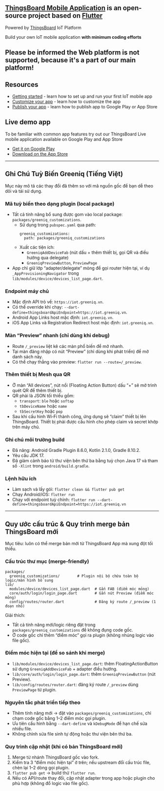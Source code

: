 ## [ThingsBoard Mobile Application](https://thingsboard.io/products/mobile/) is an open-source project based on [Flutter](https://flutter.dev/)
Powered by [ThingsBoard](https://thingsboard.io) IoT Platform

Build your own IoT mobile application **with minimum coding efforts**

## Please be informed the Web platform is not supported, because it's a part of our main platform!

## Resources

- [Getting started](https://thingsboard.io/docs/mobile/getting-started/) - learn how to set up and run your first IoT mobile app
- [Customize your app](https://thingsboard.io/docs/mobile/customization/) - learn how to customize the app
- [Publish your app](https://thingsboard.io/docs/mobile/release/) - learn how to publish app to Google Play or App Store

## Live demo app

To be familiar with common app features try out our ThingsBoard Live mobile application available on Google Play and App Store
- [Get it on Google Play](https://play.google.com/store/apps/details?id=org.thingsboard.demo.app&pcampaignid=pcampaignidMKT-Other-global-all-co-prtnr-py-PartBadge-Mar2515-1)
- [Download on the App Store](https://apps.apple.com/us/app/thingsboard-live/id1594355695?itsct=apps_box_badge&amp;itscg=30200)

---

## Ghi Chú Tuỳ Biến Greeniq (Tiếng Việt)

Mục này mô tả các thay đổi đã thêm so với mã nguồn gốc để bạn dễ theo dõi và tái sử dụng.

### Mã tuỳ biến theo dạng plugin (local package)
- Tất cả tính năng bổ sung được gom vào local package: `packages/greeniq_customizations`.
  - Sử dụng trong `pubspec.yaml` qua path:
    ```
    greeniq_customizations:
      path: packages/greeniq_customizations
    ```
  - Xuất các tiện ích:
    - `GreeniqAddDeviceFab` (nút dấu + thêm thiết bị, gọi QR và điều hướng qua delegate)
    - `GreeniqPreviewButton`, `PreviewPage`
- App chỉ giữ lớp “adapter/delegate” mỏng để gọi router hiện tại, ví dụ `_AppProvisioningNavigator` trong `lib/modules/device/devices_list_page.dart`.

### Endpoint máy chủ
- Mặc định API trỏ về: `https://iot.greeniq.vn`.
- Có thể override khi chạy: `--dart-define=thingsboardApiEndpoint=https://iot.greeniq.vn`.
- Android App Links host mặc định: `iot.greeniq.vn`.
- iOS App Links và Registration Redirect host mặc định: `iot.greeniq.vn`.

### Màn “Preview” nhanh (chỉ dùng khi debug)
- Route `/_preview` liệt kê các màn phổ biến để mở nhanh.
- Tại màn đăng nhập có nút “Preview” (chỉ dùng khi phát triển) để mở danh sách này.
- Có thể chạy thẳng vào preview: `flutter run --route=/_preview`.

### Thêm thiết bị Mesh qua QR
- Ở màn “All devices”, nút nổi (Floating Action Button) dấu “+” sẽ mở trình quét QR để thêm thiết bị.
- QR phải là JSON tối thiểu gồm:
  - `transport`: `ble` hoặc `softap`
  - `tbDeviceName` hoặc `name`
  - `tbSecretKey` hoặc `pop`
- Sau khi cấu hình Wi‑Fi thành công, ứng dụng sẽ “claim” thiết bị lên ThingsBoard. Thiết bị phải được cấu hình cho phép claim và secret khớp trên máy chủ.

### Ghi chú môi trường build
- Đã nâng: Android Gradle Plugin 8.6.0, Kotlin 2.1.0, Gradle 8.10.2.
- Yêu cầu JDK 17.
- Đã giảm cảnh báo từ thư viện bên thứ ba bằng tuỳ chọn Java 17 và tham số `-Xlint` trong `android/build.gradle`.

### Lệnh hữu ích
- Làm sạch và lấy gói: `flutter clean && flutter pub get`
- Chạy Android/iOS: `flutter run`
- Chạy với endpoint tuỳ chỉnh: `flutter run --dart-define=thingsboardApiEndpoint=https://iot.greeniq.vn`

---

## Quy ước cấu trúc & Quy trình merge bản ThingsBoard mới

Mục tiêu: luôn có thể merge bản mới từ ThingsBoard App mà xung đột tối thiểu.

### Cấu trúc thư mục (merge‑friendly)
```
packages/
  greeniq_customizations/        # Plugin nội bộ chứa toàn bộ logic/màn hình bổ sung
lib/
  modules/device/devices_list_page.dart  # Gắn FAB (điểm móc mỏng)
  core/auth/login/login_page.dart        # Gắn nút Preview (điểm móc mỏng)
  config/routes/router.dart              # Đăng ký route /_preview (1 đoạn nhỏ)
```

Giải thích:
- Tất cả tính năng mới/logic riêng đặt trong `packages/greeniq_customizations` để không đụng code gốc.
- Ở code gốc chỉ thêm “điểm móc” gọi ra plugin (không nhúng logic vào file gốc).

### Điểm móc hiện tại (để so sánh khi merge)
- `lib/modules/device/devices_list_page.dart`: thêm FloatingActionButton sử dụng `GreeniqAddDeviceFab` + adapter điều hướng.
- `lib/core/auth/login/login_page.dart`: thêm `GreeniqPreviewButton` (nút Preview).
- `lib/config/routes/router.dart`: đăng ký route `/_preview` dùng `PreviewPage` từ plugin.

### Nguyên tắc phát triển tiếp theo
- Thêm tính năng mới → đặt vào `packages/greeniq_customizations`, chỉ chạm code gốc bằng 1–2 điểm móc gọi plugin.
- Ưu tiên cấu hình bằng `--dart-define` và `kDebugMode` để hạn chế sửa nhiều file.
- Không chỉnh sửa file sinh tự động hoặc thư viện bên thứ ba.

### Quy trình cập nhật (khi có bản ThingsBoard mới)
1) Merge từ nhánh ThingsBoard gốc vào fork.
2) Kiểm tra 3 “điểm móc hiện tại” ở trên; nếu upstream đổi cấu trúc file, chèn lại 1–2 dòng gọi plugin.
3) `flutter pub get` → build thử `flutter run`.
4) Nếu có API/route thay đổi, cập nhật adapter trong app hoặc plugin cho phù hợp (không đổ logic vào file gốc).
